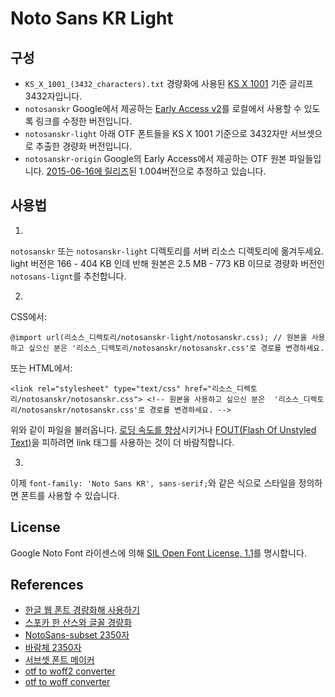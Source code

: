 # Noto Sans KR Light

## 구성

 - `KS_X_1001_(3432_characters).txt` 경량화에 사용된 [KS X 1001](https://ko.wikipedia.org/wiki/KS_X_1001) 기준 글리프 3432자입니다.
 - `notosanskr` Google에서 제공하는 [Early Access v2](https://fonts.google.com/earlyaccess#Noto+Sans+KR)를 로컬에서 사용할 수 있도록 링크를 수정한 버전입니다.
 - `notosanskr-light` 아래 OTF 폰트들을 KS X 1001 기준으로 3432자만 서브셋으로 추출한 경량화 버전입니다.
 - `notosanskr-origin` Google의 Early Access에서 제공하는 OTF 원본 파일들입니다. [2015-06-16에 릴리즈](http://www.google.com/get/noto/updates/)된 1.004버전으로 추정하고 있습니다.

## 사용법

1.
`notosanskr` 또는 `notosanskr-light` 디렉토리를 서버 리소스 디렉토리에 옮겨두세요.
light 버전은 166 - 404 KB 인데 반해 원본은 2.5 MB - 773 KB 이므로 경량화 버전인 `notosans-lignt`를 추천합니다.

2.
CSS에서:
```
@import url(리소스_디렉토리/notosanskr-light/notosanskr.css); // 원본을 사용하고 싶으신 분은 '리소스_디렉토리/notosanskr/notosanskr.css'로 경로를 변경하세요.
```

또는 HTML에서:
```
<link rel="stylesheet" type="text/css" href="리소스_디렉토리/notosanskr/notosanskr.css"> <!-- 원본을 사용하고 싶으신 분은  '리소스_디렉토리/notosanskr/notosanskr.css'로 경로를 변경하세요. -->
```

위와 같이 파일을 불러옵니다. [로딩 속도를 향상](http://www.stevesouders.com/blog/2009/04/09/dont-use-import/)시키거나 [FOUT(Flash Of Unstyled Text)](https://www.paulirish.com/2009/fighting-the-font-face-fout/)을 피하려면 link 태그를 사용하는 것이 더 바람직합니다.

3.
이제 `font-family: 'Noto Sans KR', sans-serif;`와 같은 식으로 스타일을 정의하면 폰트를 사용할 수 있습니다.

## License

Google Noto Font 라이센스에 의해 [SIL Open Font License, 1.1](http://fonts.gstatic.com/ea/notosanskr/v2/OFL.txt)를 명시합니다.

## References

 - [한글 웹 폰트 경량화해 사용하기](http://coderifleman.tumblr.com/post/111825720099/%ED%95%9C%EA%B8%80-%EC%9B%B9-%ED%8F%B0%ED%8A%B8-%EA%B2%BD%EB%9F%89%ED%99%94%ED%95%B4-%EC%82%AC%EC%9A%A9%ED%95%98%EA%B8%B0)
 - [스포카 한 산스와 글꼴 경량화](https://spoqa.github.io/2015/10/14/making-spoqa-han-sans.html)
 - [NotoSans-subset 2350자](https://raw.githubusercontent.com/UYEONG/NotoSans-subset/master/korean2350.txt)
 - [바람체 2350자](https://tumblbug.com/eyongje)
 - [서브셋 폰트 메이커](http://opentype.jp/subsetfontmk.htm)
 - [otf to woff2 converter](https://everythingfonts.com/otf-to-woff2)
 - [otf to woff converter](https://everythingfonts.com/otf-to-woff)

